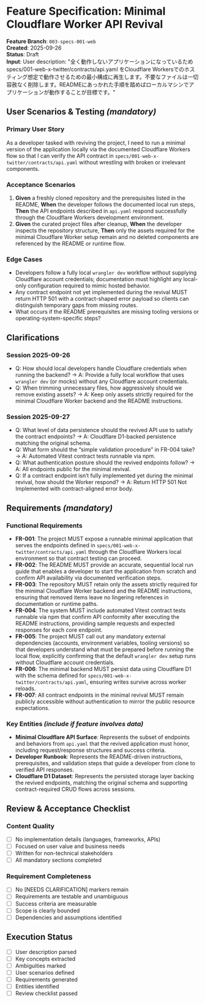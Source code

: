 # Feature Specification: Minimal Cloudflare Worker API Revival

**Feature Branch**: `003-specs-001-web`  
**Created**: 2025-09-26  
**Status**: Draft  
**Input**: User description: "全く動作しないアプリケーションになっているため specs/001-web-x-twitter/contracts/api.yaml をCloudflare Workersでのホスティング想定で動作させるための最小構成に再生します。不要なファイルは一切容赦なく削除します。READMEにあっかれた手順を踏めばローカルマシンでアプリケーションが動作することが目標です。"

## User Scenarios & Testing *(mandatory)*

### Primary User Story
As a developer tasked with reviving the project, I need to run a minimal version of the application locally via the documented Cloudflare Workers flow so that I can verify the API contract in `specs/001-web-x-twitter/contracts/api.yaml` without wrestling with broken or irrelevant components.

### Acceptance Scenarios
1. **Given** a freshly cloned repository and the prerequisites listed in the README, **When** the developer follows the documented local run steps, **Then** the API endpoints described in `api.yaml` respond successfully through the Cloudflare Workers development environment.
2. **Given** the curated project files after cleanup, **When** the developer inspects the repository structure, **Then** only the assets required for the minimal Cloudflare Worker setup remain and no deleted components are referenced by the README or runtime flow.

### Edge Cases
- Developers follow a fully local `wrangler dev` workflow without supplying Cloudflare account credentials; documentation must highlight any local-only configuration required to mimic hosted behavior.
- Any contract endpoint not yet implemented during the revival MUST return HTTP 501 with a contract-shaped error payload so clients can distinguish temporary gaps from missing routes.
- What occurs if the README prerequisites are missing tooling versions or operating-system-specific steps?

## Clarifications

### Session 2025-09-26
- Q: How should local developers handle Cloudflare credentials when running the backend? → A: Provide a fully local workflow that uses `wrangler dev` (or mocks) without any Cloudflare account credentials.
- Q: When trimming unnecessary files, how aggressively should we remove existing assets? → A: Keep only assets strictly required for the minimal Cloudflare Worker backend and the README instructions.

### Session 2025-09-27
- Q: What level of data persistence should the revived API use to satisfy the contract endpoints? → A: Cloudflare D1-backed persistence matching the original schema.
- Q: What form should the “simple validation procedure” in FR-004 take? → A: Automated Vitest contract tests runnable via npm.
- Q: What authentication posture should the revived endpoints follow? → A: All endpoints public for the minimal revival.
- Q: If a contract endpoint isn’t fully implemented yet during the minimal revival, how should the Worker respond? → A: Return HTTP 501 Not Implemented with contract-aligned error body.

## Requirements *(mandatory)*

### Functional Requirements
- **FR-001**: The project MUST expose a runnable minimal application that serves the endpoints defined in `specs/001-web-x-twitter/contracts/api.yaml` through the Cloudflare Workers local environment so that contract testing can proceed.
- **FR-002**: The README MUST provide an accurate, sequential local run guide that enables a developer to start the application from scratch and confirm API availability via documented verification steps.
- **FR-003**: The repository MUST retain only the assets strictly required for the minimal Cloudflare Worker backend and the README instructions, ensuring that removed items leave no lingering references in documentation or runtime paths.
- **FR-004**: The system MUST include automated Vitest contract tests runnable via npm that confirm API conformity after executing the README instructions, providing sample requests and expected responses for each core endpoint.
- **FR-005**: The project MUST call out any mandatory external dependencies (accounts, environment variables, tooling versions) so that developers understand what must be prepared before running the local flow, explicitly confirming that the default `wrangler dev` setup runs without Cloudflare account credentials.
- **FR-006**: The minimal backend MUST persist data using Cloudflare D1 with the schema defined for `specs/001-web-x-twitter/contracts/api.yaml`, ensuring writes survive across worker reloads.
- **FR-007**: All contract endpoints in the minimal revival MUST remain publicly accessible without authentication to mirror the public resource expectations.

### Key Entities *(include if feature involves data)*
- **Minimal Cloudflare API Surface**: Represents the subset of endpoints and behaviors from `api.yaml` that the revived application must honor, including request/response structures and success criteria.
- **Developer Runbook**: Represents the README-driven instructions, prerequisites, and validation steps that guide a developer from clone to verified API responses.
- **Cloudflare D1 Dataset**: Represents the persisted storage layer backing the revived endpoints, matching the original schema and supporting contract-required CRUD flows across sessions.

## Review & Acceptance Checklist

### Content Quality
- [ ] No implementation details (languages, frameworks, APIs)
- [ ] Focused on user value and business needs
- [ ] Written for non-technical stakeholders
- [ ] All mandatory sections completed

### Requirement Completeness
- [ ] No [NEEDS CLARIFICATION] markers remain
- [ ] Requirements are testable and unambiguous  
- [ ] Success criteria are measurable
- [ ] Scope is clearly bounded
- [ ] Dependencies and assumptions identified

## Execution Status

- [ ] User description parsed
- [ ] Key concepts extracted
- [ ] Ambiguities marked
- [ ] User scenarios defined
- [ ] Requirements generated
- [ ] Entities identified
- [ ] Review checklist passed
